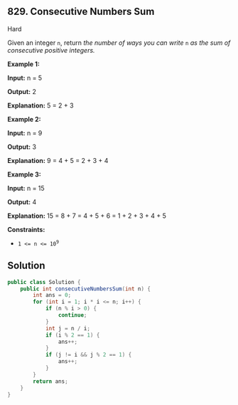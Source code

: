 ## 829\. Consecutive Numbers Sum

Hard

Given an integer `n`, return _the number of ways you can write_ `n` _as the sum of consecutive positive integers._

**Example 1:**

**Input:** n = 5

**Output:** 2

**Explanation:** 5 = 2 + 3

**Example 2:**

**Input:** n = 9

**Output:** 3

**Explanation:** 9 = 4 + 5 = 2 + 3 + 4

**Example 3:**

**Input:** n = 15

**Output:** 4

**Explanation:** 15 = 8 + 7 = 4 + 5 + 6 = 1 + 2 + 3 + 4 + 5

**Constraints:**

*   <code>1 <= n <= 10<sup>9</sup></code>

## Solution

```java
public class Solution {
    public int consecutiveNumbersSum(int n) {
        int ans = 0;
        for (int i = 1; i * i <= n; i++) {
            if (n % i > 0) {
                continue;
            }
            int j = n / i;
            if (i % 2 == 1) {
                ans++;
            }
            if (j != i && j % 2 == 1) {
                ans++;
            }
        }
        return ans;
    }
}
```
